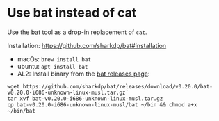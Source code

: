 # Use bat instead of cat

Use the [bat](https://github.com/sharkdp/bat) tool as a drop-in replacement of `cat`.

Installation:
https://github.com/sharkdp/bat#installation

* macOs: `brew install bat`
* ubuntu: `apt install bat`
* AL2: Install binary from the [bat releases page](https://github.com/sharkdp/bat/releases):
```
wget https://github.com/sharkdp/bat/releases/download/v0.20.0/bat-v0.20.0-i686-unknown-linux-musl.tar.gz`
tar xvf bat-v0.20.0-i686-unknown-linux-musl.tar.gz
cp bat-v0.20.0-i686-unknown-linux-musl/bat ~/bin && chmod a+x ~/bin/bat
```

